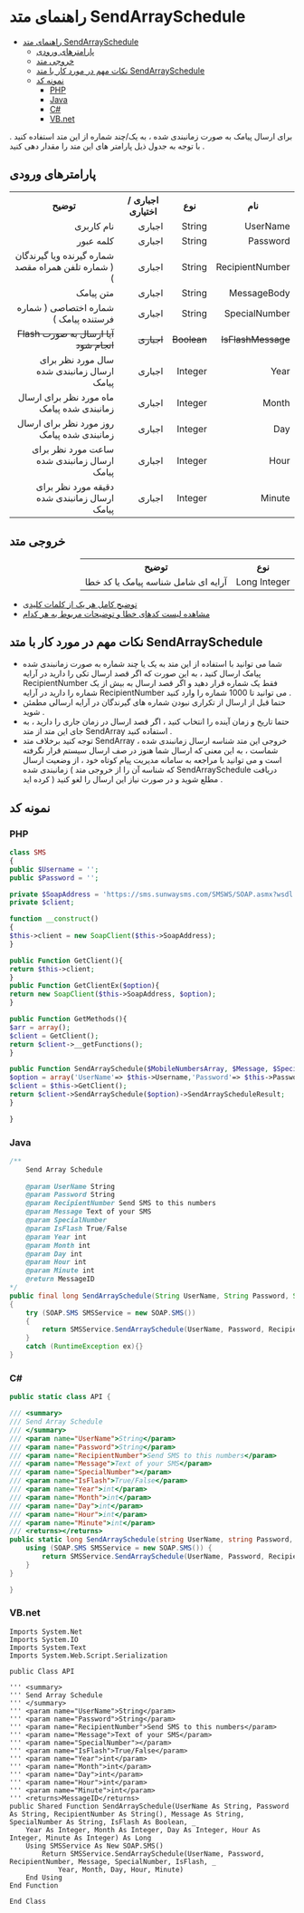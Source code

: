 # راهنمای متد SendArraySchedule

- [راهنمای متد SendArraySchedule](#راهنمای-متد-sendarrayschedule)
  - [پارامترهای ورودی](#پارامترهای-ورودی)
  - [خروجی متد](#خروجی-متد)
  - [نکات مهم در مورد کار با متد SendArraySchedule](#نکات-مهم-در-مورد-کار-با-متد-sendarrayschedule)
  - [نمونه کد](#نمونه-کد)
    - [PHP](#php)
    - [Java](#java)
    - [C#](#c)
    - [VB.net](#vbnet)

برای ارسال پیامک به صورت زمانبندی شده ، به یک/چند شماره از این متد استفاده کنید . با توجه به جدول ذیل پارامتر های این متد را مقدار دهی کنید .

## پارامترهای ورودی

<table dir="rtl" align="center">
<tr><th>نام</th><th>نوع</th><th>اجباری / اختیاری</th><th>توضیح</th></tr>
<tr><td>UserName</td><td>String</td><td>اجباری</td><td>نام کاربری</td></tr>
<tr><td>Password</td><td>String</td><td>اجباری</td><td>کلمه عبور</td></tr>
<tr><td>RecipientNumber</td><td>String</td><td>اجباری</td><td>شماره گیرنده ویا گیرندگان ( شماره تلفن همراه مقصد )</td></tr>
<tr><td>MessageBody</td><td>String</td><td>اجباری</td><td>متن پیامک</td></tr>
<tr><td>SpecialNumber</td><td>String</td><td>اجباری</td><td>شماره اختصاصی ( شماره فرستنده پیامک )</td></tr>
<tr><td><s>IsFlashMessage</s></td><td><s>Boolean</s></td><td><s>اجباری</s></td><td><s>آیا ارسال به صورت Flash انجام شود</s></td></tr>
<tr><td>Year</td><td>Integer</td><td>اجباری</td><td>سال مورد نظر برای ارسال زمانبندی شده پیامک</td></tr>
<tr><td>Month</td><td>Integer</td><td>اجباری</td><td>ماه مورد نظر برای ارسال زمانبندی شده پیامک</td></tr>
<tr><td>Day</td><td>Integer</td><td>اجباری</td><td>روز مورد نظر برای ارسال زمانبندی شده پیامک</td></tr>
<tr><td>Hour</td><td>Integer</td><td>اجباری</td><td>ساعت مورد نظر برای ارسال زمانبندی شده پیامک</td></tr>
<tr><td>Minute</td><td>Integer</td><td>اجباری</td><td>دقیقه مورد نظر برای ارسال زمانبندی شده پیامک</td></tr>
</table>

## خروجی متد

<table dir="rtl" align="center">
<tr><th>نوع</th><th>توضیح</th></tr>
<tr><td>Long Integer</td><td>آرایه ای شامل شناسه پیامک یا کد خطا</td></tr>
</table>


- [ توضیح کامل هر یک از کلمات کلیدی](https://github.com/sunwaysms/soap/blob/main/Parameters.md)
- [مشاهده لیست کدهای خطا و توضیحات مربوط به هر کدام](https://github.com/sunwaysms/soap/blob/main/Errors.md)

## نکات مهم در مورد کار با متد SendArraySchedule

- شما می توانید با استفاده از این متد به یک یا چند شماره به صورت زمانبندی شده پیامک ارسال کنید ، به این صورت که اگر قصد ارسال تکی را دارید در آرایه RecipientNumber فقط یک شماره قرار دهید و اگر قصد ارسال به بیش از یک شماره را دارید در آرایه RecipientNumber می توانید تا 1000 شماره را وارد کنید .
- حتما قبل از ارسال از تکراری نبودن شماره های گیرندگان در آرایه ارسالی مطمئن شوید .
- حتما تاریخ و زمان آینده را انتخاب کنید ، اگر قصد ارسال در زمان جاری را دارید ، به جای این متد از متد SendArray استفاده کنید .
- توجه کنید برخلاف متد SendArray ، خروجی این متد شناسه ارسال زمانبندی شده شماست ، به این معنی که ارسال شما هنوز در صف ارسال سیستم قرار نگرفته است و می توانید با مراجعه به سامانه مدیریت پیام کوتاه خود ، از وضعیت ارسال زمانبندی شده ( که شناسه آن را از خروجی متد SendArraySchedule دریافت کرده اید ) مطلع شوید و در صورت نیاز این ارسال را لغو کنید .

## نمونه کد

### PHP

```PHP
class SMS
{
public $Username = '';
public $Password = '';

private $SoapAddress = 'https://sms.sunwaysms.com/SMSWS/SOAP.asmx?wsdl';
private $client;

function __construct()
{
$this->client = new SoapClient($this->SoapAddress);
}

public Function GetClient(){
return $this->client;
}
public Function GetClientEx($option){
return new SoapClient($this->SoapAddress, $option);
}

public Function GetMethods(){
$arr = array();
$client = GetClient();
return $client->__getFunctions();
}

public Function SendArraySchedule($MobileNumbersArray, $Message, $SpecialNumber, $IsFlashMessage, $CheckingMessageID, $Year, $Month, $Day, $Hour, $Minute){
$option = array('UserName'=> $this->Username,'Password'=> $this->Password,'RecipientNumber'=> $MobileNumbersArray,'MessageBody'=> $Message,'SpecialNumber'=> $SpecialNumber,'IsFlashMessage'=> $IsFlashMessage,'CheckingMessageID'=> $CheckingMessageID, 'Year'=> $Year, 'Month'=> $Month, 'Day'=> $Day, 'Hour'=> $Hour, 'Minute'=> $Minute);
$client = $this->GetClient();
return $client->SendArraySchedule($option)->SendArrayScheduleResult;
}

}
```

### Java

```Java
/** 
    Send Array Schedule
         
    @param UserName String
    @param Password String
    @param RecipientNumber Send SMS to this numbers
    @param Message Text of your SMS
    @param SpecialNumber
    @param IsFlash True/False
    @param Year int
    @param Month int
    @param Day int
    @param Hour int
    @param Minute int
    @return MessageID
*/
public final long SendArraySchedule(String UserName, String Password, String[] RecipientNumber, String Message, String SpecialNumber, boolean IsFlash, int Year, int Month, int Day, int Hour, int Minute)
{
    try (SOAP.SMS SMSService = new SOAP.SMS())
    {
        return SMSService.SendArraySchedule(UserName, Password, RecipientNumber, Message, SpecialNumber, IsFlash, Year, Month, Day, Hour, Minute);
    }
    catch (RuntimeException ex){}
}
```

### C#

```C#
public static class API {

/// <summary>
/// Send Array Schedule
/// </summary>
/// <param name="UserName">String</param>
/// <param name="Password">String</param>
/// <param name="RecipientNumber">Send SMS to this numbers</param>
/// <param name="Message">Text of your SMS</param>
/// <param name="SpecialNumber"></param>
/// <param name="IsFlash">True/False</param>
/// <param name="Year">int</param>
/// <param name="Month">int</param>
/// <param name="Day">int</param>
/// <param name="Hour">int</param>
/// <param name="Minute">int</param>
/// <returns></returns>
public static long SendArraySchedule(string UserName, string Password, string[] RecipientNumber, string Message, string SpecialNumber, bool IsFlash,int Year,int Month,int Day,int Hour,int Minute) {
    using (SOAP.SMS SMSService = new SOAP.SMS()) {
        return SMSService.SendArraySchedule(UserName, Password, RecipientNumber, Message, SpecialNumber, IsFlash,Year,Month,Day,Hour,Minute);
    }
}

}
```

### VB.net

```VB
Imports System.Net
Imports System.IO
Imports System.Text
Imports System.Web.Script.Serialization

public Class API

''' <summary>
''' Send Array Schedule
''' </summary>
''' <param name="UserName">String</param>
''' <param name="Password">String</param>
''' <param name="RecipientNumber">Send SMS to this numbers</param>
''' <param name="Message">Text of your SMS</param>
''' <param name="SpecialNumber"></param>
''' <param name="IsFlash">True/False</param>
''' <param name="Year">int</param>
''' <param name="Month">int</param>
''' <param name="Day">int</param>
''' <param name="Hour">int</param>
''' <param name="Minute">int</param>
''' <returns>MessageID</returns>
public Shared Function SendArraySchedule(UserName As String, Password As String, RecipientNumber As String(), Message As String, SpecialNumber As String, IsFlash As Boolean, _
    Year As Integer, Month As Integer, Day As Integer, Hour As Integer, Minute As Integer) As Long
    Using SMSService As New SOAP.SMS()
        Return SMSService.SendArraySchedule(UserName, Password, RecipientNumber, Message, SpecialNumber, IsFlash, _
            Year, Month, Day, Hour, Minute)
    End Using
End Function

End Class
```